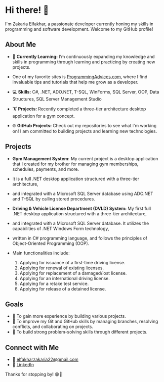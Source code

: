 # Hi there! 👋

I'm Zakaria Elfakhar, a passionate developer currently honing my skills in programming and software development. Welcome to my GitHub profile!

## About Me

- 🌱 **Currently Learning:** I’m continuously expanding my knowledge and skills in programming through learning and practicing by creating new projects.
-  One of my favorite sites is [ProgrammingAdvices.com](https://programmingadvices.com), where I find invaluable tips and tutorials that help me grow as a developer.

- 💻 **Skills:** C#, .NET, ADO.NET, T-SQL, WinForms, SQL Server, OOP, Data Structures, SQL Server Management Studio

- 🏋️ **Projects:** Recently completed a three-tier architecture desktop application for a gym concept.
- 🌐 **GitHub Projects:** Check out my repositories to see what I'm working on! I am committed to building projects and learning new technologies.

## Projects

- **Gym Management System:** My current project is a desktop application that I created for my brother for managing gym memberships, schedules, payments, and more.
-  It is a full .NET desktop application structured with a three-tier architecture,
-  and integrated with a Microsoft SQL Server database using ADO.NET and T-SQL by calling stored procedures.

- **Driving & Vehicle License Department (DVLD) System:** My first full .NET desktop application structured with a three-tier architecture,
- and integrated with a Microsoft SQL Server database. It utilizes the capabilities of .NET Windows Form technology,
- written in C# programming language, and follows the principles of Object-Oriented Programming (OOP).
- Main functionalities include:
  1. Applying for issuance of a first-time driving license.
  2. Applying for renewal of existing licenses.
  3. Applying for replacement of a damaged/lost license.
  4. Applying for an international driving license.
  5. Applying for a retake test service.
  6. Applying for release of a detained license.

## Goals

- 🚀 To gain more experience by building various projects.
- 🔧 To improve my Git and GitHub skills by managing branches, resolving conflicts, and collaborating on projects.
- 🧠 To build strong problem-solving skills through different projects.

## Connect with Me

- 📧 [elfakharzakaria22@gmail.com](mailto:elfakharzakaria22@gmail.com)
- 💼 [LinkedIn](https://linkedin.com/in/zakaria-elfakhar)

Thanks for stopping by! 😁💚

